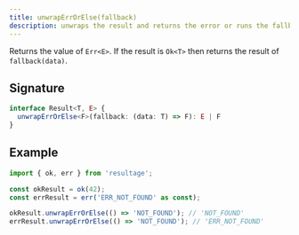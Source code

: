```yaml
---
title: unwrapErrOrElse(fallback)
description: unwraps the result and returns the error or runs the fallback function
---
```


Returns the value of `Err<E>`. If the result is `Ok<T>` then returns the result
of `fallback(data)`.

## Signature

```typescript
interface Result<T, E> {
  unwrapErrOrElse<F>(fallback: (data: T) => F): E | F
}
```

## Example

```typescript
import { ok, err } from 'resultage';

const okResult = ok(42);
const errResult = err('ERR_NOT_FOUND' as const);

okResult.unwrapErrOrElse(() => 'NOT_FOUND'); // 'NOT_FOUND'
errResult.unwrapErrOrElse(() => 'NOT_FOUND'); // 'ERR_NOT_FOUND'
```
